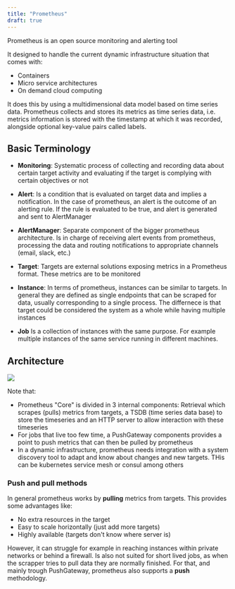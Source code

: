 ```yaml
---
title: "Prometheus"
draft: true
---
```


Prometheus is an open source monitoring and alerting tool

It designed to handle the current dynamic infrastructure situation that comes with:
- Containers
- Micro service architectures
- On demand cloud computing

It does this by using a multidimensional data model based on time series data. Prometheus collects and stores its metrics as time series data, i.e. metrics information is stored with the timestamp at which it was recorded, alongside optional key-value pairs called labels.

## Basic Terminology

- **Monitoring**: Systematic process of collecting and recording data about certain target activity and evaluating if the target is complying with certain objectives or not

- **Alert**: Is a condition that is evaluated on target data and implies a notification. In the case of prometheus, an alert is the outcome of an alerting rule. If the rule is evaluated to be true, and alert is generated and sent to AlertManager

- **AlertManager**: Separate component of the bigger prometheus architecture. Is in charge of receiving alert events from prometheus, processing the data and routing notifications to appropriate channels (email, slack, etc.)

- **Target**: Targets are external solutions exposing metrics in a Prometheus format. These metrics are to be monitored

- **Instance**: In terms of prometheus, instances can be similar to targets. In general they are defined as single endpoints that can be scraped for data, usually corresponding to a single process. The differnece is that target could be considered the system as a whole while having multiple instances

- **Job** Is a collection of instances with the same purpose. For example multiple instances of the same service running in different machines. 

## Architecture

![](/images/Prometheus/prom_arch.png)

Note that:
- Prometheus "Core" is divided in 3 internal components: Retrieval which scrapes (pulls) metrics from targets, a TSDB (time series data base) to store the timeseries and an HTTP server to allow interaction with these timeseries
- For jobs that live too few time, a PushGateway components provides a point to push metrics that can then be pulled by prometheus
- In a dynamic infrastructure, prometheus needs integration with a system discovery tool to adapt and know about changes and new targets. THis can be kubernetes service mesh or consul among others

### Push and pull methods

In general prometheus works by **pulling** metrics from targets. This provides some advantages like: 

- No extra resources in the target
- Easy to scale horizontally (just add more targets)
- Highly available (targets don't know where server is)

However, it can struggle for example in reaching instances within private networks or behind a firewall. Is also not suited for short lived jobs, as when the scrapper tries to pull data they are normally finished. For that, and mainly trough PushGateway, prometheus also supports a **push** methodology. 